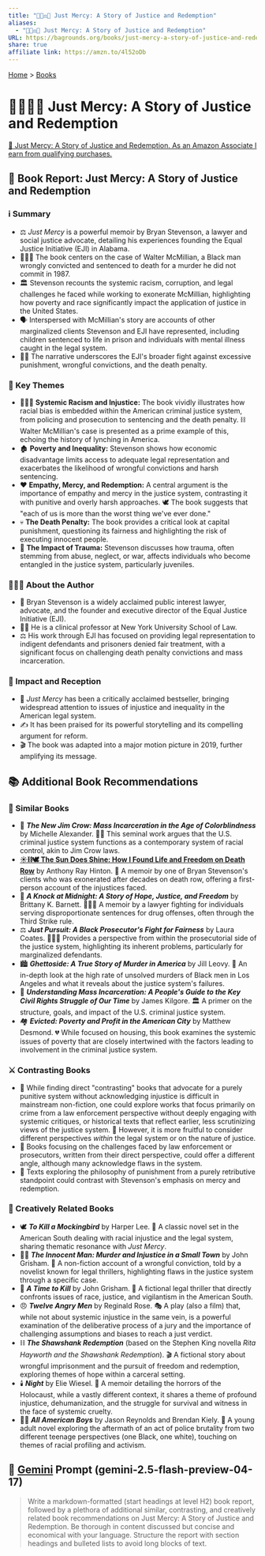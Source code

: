 ```yaml
---
title: "🧑🏿‍⚖️🔄 Just Mercy: A Story of Justice and Redemption"
aliases:
  - "🧑🏿‍⚖️🔄 Just Mercy: A Story of Justice and Redemption"
URL: https://bagrounds.org/books/just-mercy-a-story-of-justice-and-redemption
share: true
affiliate link: https://amzn.to/4l52oDb
---
```

[Home](../index.md) > [Books](./index.md)  
# 🧑🏿‍⚖️🔄 Just Mercy: A Story of Justice and Redemption  
[🛒 Just Mercy: A Story of Justice and Redemption. As an Amazon Associate I earn from qualifying purchases.](https://amzn.to/4l52oDb)  
  
## 📖 Book Report: Just Mercy: A Story of Justice and Redemption  
  
### ℹ️ Summary  
  
* ⚖️ *Just Mercy* is a powerful memoir by Bryan Stevenson, a lawyer and social justice advocate, detailing his experiences founding the Equal Justice Initiative (EJI) in Alabama.  
* 👨🏿‍⚖️ The book centers on the case of Walter McMillian, a Black man wrongly convicted and sentenced to death for a murder he did not commit in 1987.  
* 🏛️ Stevenson recounts the systemic racism, corruption, and legal challenges he faced while working to exonerate McMillian, highlighting how poverty and race significantly impact the application of justice in the United States.  
* 🗣️ Interspersed with McMillian's story are accounts of other marginalized clients Stevenson and EJI have represented, including children sentenced to life in prison and individuals with mental illness caught in the legal system.  
* ✊🏿 The narrative underscores the EJI's broader fight against excessive punishment, wrongful convictions, and the death penalty.  
  
### 🔑 Key Themes  
  
* 🧑🏿‍⚖️ **Systemic Racism and Injustice:** The book vividly illustrates how racial bias is embedded within the American criminal justice system, from policing and prosecution to sentencing and the death penalty. ⛓️ Walter McMillian's case is presented as a prime example of this, echoing the history of lynching in America.  
* 🏚️ **Poverty and Inequality:** Stevenson shows how economic disadvantage limits access to adequate legal representation and exacerbates the likelihood of wrongful convictions and harsh sentencing.  
* ❤️ **Empathy, Mercy, and Redemption:** A central argument is the importance of empathy and mercy in the justice system, contrasting it with punitive and overly harsh approaches. 🕊️ The book suggests that "each of us is more than the worst thing we've ever done."  
* 💀 **The Death Penalty:** The book provides a critical look at capital punishment, questioning its fairness and highlighting the risk of executing innocent people.  
* 🤕 **The Impact of Trauma:** Stevenson discusses how trauma, often stemming from abuse, neglect, or war, affects individuals who become entangled in the justice system, particularly juveniles.  
  
### 🧑🏾‍💼 About the Author  
  
* 🎤 Bryan Stevenson is a widely acclaimed public interest lawyer, advocate, and the founder and executive director of the Equal Justice Initiative (EJI).  
* 👨‍🏫 He is a clinical professor at New York University School of Law.  
* ⚖️ His work through EJI has focused on providing legal representation to indigent defendants and prisoners denied fair treatment, with a significant focus on challenging death penalty convictions and mass incarceration.  
  
### 📢 Impact and Reception  
  
* 🌟 *Just Mercy* has been a critically acclaimed bestseller, bringing widespread attention to issues of injustice and inequality in the American legal system.  
* ✍️ It has been praised for its powerful storytelling and its compelling argument for reform.  
* 🎬 The book was adapted into a major motion picture in 2019, further amplifying its message.  
  
## 📚 Additional Book Recommendations  
  
### 🤝 Similar Books  
  
* 📕 ***The New Jim Crow: Mass Incarceration in the Age of Colorblindness*** by Michelle Alexander. ✊🏿 This seminal work argues that the U.S. criminal justice system functions as a contemporary system of racial control, akin to Jim Crow laws.  
* **[☀️⛓️🕊️ The Sun Does Shine: How I Found Life and Freedom on Death Row](./the-sun-does-shine-how-i-found-life-and-freedom-on-death-row.md)** by Anthony Ray Hinton. 📝 A memoir by one of Bryan Stevenson's clients who was exonerated after decades on death row, offering a first-person account of the injustices faced.  
* 🔑 ***A Knock at Midnight: A Story of Hope, Justice, and Freedom*** by Brittany K. Barnett. 👩🏾‍⚖️ A memoir by a lawyer fighting for individuals serving disproportionate sentences for drug offenses, often through the Third Strike rule.  
* ⚖️ ***Just Pursuit: A Black Prosecutor's Fight for Fairness*** by Laura Coates. 👨🏿‍⚖️ Provides a perspective from within the prosecutorial side of the justice system, highlighting its inherent problems, particularly for marginalized defendants.  
* 🏙️ ***Ghettoside: A True Story of Murder in America*** by Jill Leovy. 🔪 An in-depth look at the high rate of unsolved murders of Black men in Los Angeles and what it reveals about the justice system's failures.  
* 📖 ***Understanding Mass Incarceration: A People's Guide to the Key Civil Rights Struggle of Our Time*** by James Kilgore. 🏛️ A primer on the structure, goals, and impact of the U.S. criminal justice system.  
* 🏘️ ***Evicted: Poverty and Profit in the American City*** by Matthew Desmond. 💔 While focused on housing, this book examines the systemic issues of poverty that are closely intertwined with the factors leading to involvement in the criminal justice system.  
  
### ⚔️ Contrasting Books  
  
* 💭 While finding direct "contrasting" books that advocate for a purely punitive system without acknowledging injustice is difficult in mainstream non-fiction, one could explore works that focus primarily on crime from a law enforcement perspective without deeply engaging with systemic critiques, or historical texts that reflect earlier, less scrutinizing views of the justice system. 🤔 However, it is more fruitful to consider different perspectives *within* the legal system or on the nature of justice.  
* 👮 Books focusing on the challenges faced by law enforcement or prosecutors, written from their direct perspective, could offer a different angle, although many acknowledge flaws in the system.  
* 🧐 Texts exploring the philosophy of punishment from a purely retributive standpoint could contrast with Stevenson's emphasis on mercy and redemption.  
  
### 🎨 Creatively Related Books  
  
* 🕊️ ***To Kill a Mockingbird*** by Harper Lee. 📖 A classic novel set in the American South dealing with racial injustice and the legal system, sharing thematic resonance with *Just Mercy*.  
* 👨‍⚖️ ***The Innocent Man: Murder and Injustice in a Small Town*** by John Grisham. 📝 A non-fiction account of a wrongful conviction, told by a novelist known for legal thrillers, highlighting flaws in the justice system through a specific case.  
* 🔪 ***A Time to Kill*** by John Grisham. 📖 A fictional legal thriller that directly confronts issues of race, justice, and vigilantism in the American South.  
* 😠 ***Twelve Angry Men*** by Reginald Rose. 🎭 A play (also a film) that, while not about systemic injustice in the same vein, is a powerful examination of the deliberative process of a jury and the importance of challenging assumptions and biases to reach a just verdict.  
* ⛓️ ***The Shawshank Redemption*** (based on the Stephen King novella *Rita Hayworth and the Shawshank Redemption*). 🎬 A fictional story about wrongful imprisonment and the pursuit of freedom and redemption, exploring themes of hope within a carceral setting.  
* 🕯️ ***Night*** by Elie Wiesel. 📖 A memoir detailing the horrors of the Holocaust, while a vastly different context, it shares a theme of profound injustice, dehumanization, and the struggle for survival and witness in the face of systemic cruelty.  
* 👦🏿 ***All American Boys*** by Jason Reynolds and Brendan Kiely. 📖 A young adult novel exploring the aftermath of an act of police brutality from two different teenage perspectives (one Black, one white), touching on themes of racial profiling and activism.  
  
## 💬 [Gemini](../software/gemini.md) Prompt (gemini-2.5-flash-preview-04-17)  
> Write a markdown-formatted (start headings at level H2) book report, followed by a plethora of additional similar, contrasting, and creatively related book recommendations on Just Mercy: A Story of Justice and Redemption. Be thorough in content discussed but concise and economical with your language. Structure the report with section headings and bulleted lists to avoid long blocks of text.